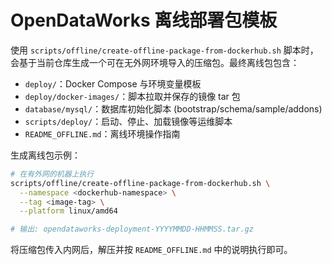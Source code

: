 # OpenDataWorks 离线部署包模板

使用 `scripts/offline/create-offline-package-from-dockerhub.sh` 脚本时，会基于当前仓库生成一个可在无外网环境导入的压缩包。最终离线包包含：

- `deploy/`：Docker Compose 与环境变量模板
- `deploy/docker-images/`：脚本拉取并保存的镜像 tar 包
- `database/mysql/`：数据库初始化脚本 (bootstrap/schema/sample/addons)
- `scripts/deploy/`：启动、停止、加载镜像等运维脚本
- `README_OFFLINE.md`：离线环境操作指南

生成离线包示例：

```bash
# 在有外网的机器上执行
scripts/offline/create-offline-package-from-dockerhub.sh \
  --namespace <dockerhub-namespace> \
  --tag <image-tag> \
  --platform linux/amd64

# 输出: opendataworks-deployment-YYYYMMDD-HHMMSS.tar.gz
```

将压缩包传入内网后，解压并按 `README_OFFLINE.md` 中的说明执行即可。
